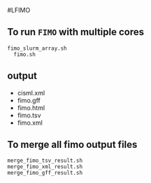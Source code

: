 #LFIMO
## To run `FIMO` with multiple cores
```
fimo_slurm_array.sh
  fimo.sh
```

## output
- cisml.xml
- fimo.gff
- fimo.html
- fimo.tsv
- fimo.xml

## To merge all fimo output files
```
merge_fimo_tsv_result.sh
merge_fimo_xml_result.sh
merge_fimo_gff_result.sh
```
